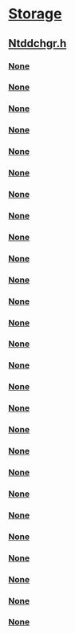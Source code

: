 # [Storage](../_storage/index.md)
## [Ntddchgr.h](index.md)
### [None](../ntddchgr/ne-ntddchgr-_changer_device_problem_type.md)
### [None](../ntddchgr/ne-ntddchgr-_element_type.md)
### [None](../ntddchgr/ni-ntddchgr-ioctl_changer_exchange_medium.md)
### [None](../ntddchgr/ni-ntddchgr-ioctl_changer_get_element_status.md)
### [None](../ntddchgr/ni-ntddchgr-ioctl_changer_get_parameters.md)
### [None](../ntddchgr/ni-ntddchgr-ioctl_changer_get_product_data.md)
### [None](../ntddchgr/ni-ntddchgr-ioctl_changer_get_status.md)
### [None](../ntddchgr/ni-ntddchgr-ioctl_changer_initialize_element_status.md)
### [None](../ntddchgr/ni-ntddchgr-ioctl_changer_move_medium.md)
### [None](../ntddchgr/ni-ntddchgr-ioctl_changer_query_volume_tags.md)
### [None](../ntddchgr/ni-ntddchgr-ioctl_changer_reinitialize_transport.md)
### [None](../ntddchgr/ni-ntddchgr-ioctl_changer_set_access.md)
### [None](../ntddchgr/ni-ntddchgr-ioctl_changer_set_position.md)
### [None](../ntddchgr/ns-ntddchgr-_changer_element.md)
### [None](../ntddchgr/ns-ntddchgr-_changer_element_list.md)
### [None](../ntddchgr/ns-ntddchgr-_changer_element_status.md)
### [None](../ntddchgr/ns-ntddchgr-_changer_element_status_ex.md)
### [None](../ntddchgr/ns-ntddchgr-_changer_exchange_medium.md)
### [None](../ntddchgr/ns-ntddchgr-_changer_initialize_element_status.md)
### [None](../ntddchgr/ns-ntddchgr-_changer_move_medium.md)
### [None](../ntddchgr/ns-ntddchgr-_changer_product_data.md)
### [None](../ntddchgr/ns-ntddchgr-_changer_read_element_status.md)
### [None](../ntddchgr/ns-ntddchgr-_changer_send_volume_tag_information.md)
### [None](../ntddchgr/ns-ntddchgr-_changer_set_access.md)
### [None](../ntddchgr/ns-ntddchgr-_changer_set_position.md)
### [None](../ntddchgr/ns-ntddchgr-_get_changer_parameters.md)
### [None](../ntddchgr/ns-ntddchgr-_read_element_address_info.md)
